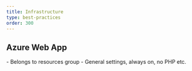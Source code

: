```yaml
---
title: Infrastructure
type: best-practices
order: 300
---
```


## Azure Web App

<p class="todo">
    - Belongs to resources group
    - General settings, always on, no PHP etc.
</p>